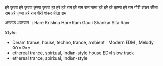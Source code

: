 हरे कृष्णा हरे कृष्णा कृष्णा कृष्णा हरे हरे
हरे राम हरे राम रामा रामा हरे हरे
हरे कृष्णा हरे राम गौरी शंकर सीता राम
हरे कृष्णा हरे राम गौरी शंकर सीता राम 



अखण्ड अष्टयाम । Hare Krishna Hare Ram Gauri Shankar Sita Ram


Style:
- Dream trance, house, techno, trance, ambient　Modern EDM , Melody  90's Rap
- ethereal trance, spiritual,  Indian-style House EDM slow track
- ethereal trance, spiritual,  Indian-style 

